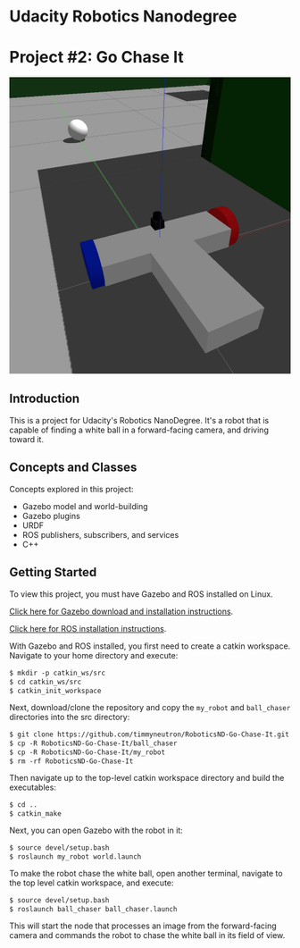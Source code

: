 # Udacity Robotics Nanodegree
# Project #2: Go Chase It

![Screenshot](./screenshot.jpg)

## Introduction
This is a project for Udacity's Robotics NanoDegree. It's a robot that is capable of finding a white ball in a forward-facing camera, and driving toward it.

## Concepts and Classes
Concepts explored in this project:

  - Gazebo model and world-building
  - Gazebo plugins
  - URDF
  - ROS publishers, subscribers, and services
  - C++

## Getting Started
To view this project, you must have Gazebo and ROS installed on Linux.

[Click here for Gazebo download and installation instructions](http://gazebosim.org).

[Click here for ROS installation instructions](http://wiki.ros.org/ROS/Installation).

With Gazebo and ROS installed, you first need to create a catkin workspace. Navigate to your home directory and execute:
```
$ mkdir -p catkin_ws/src
$ cd catkin_ws/src
$ catkin_init_workspace
```

Next, download/clone the repository and copy the ```my_robot``` and ```ball_chaser``` directories into the src directory:
```
$ git clone https://github.com/timmyneutron/RoboticsND-Go-Chase-It.git
$ cp -R RoboticsND-Go-Chase-It/ball_chaser
$ cp -R RoboticsND-Go-Chase-It/my_robot
$ rm -rf RoboticsND-Go-Chase-It
```

Then navigate up to the top-level catkin workspace directory and build the executables:
```
$ cd ..
$ catkin_make
```

Next, you can open Gazebo with the robot in it:
```
$ source devel/setup.bash
$ roslaunch my_robot world.launch
```

To make the robot chase the white ball, open another terminal, navigate to the top level catkin workspace, and execute:
```
$ source devel/setup.bash
$ roslaunch ball_chaser ball_chaser.launch
```

This will start the node that processes an image from the forward-facing camera and commands the robot to chase the white ball in its field of view.
